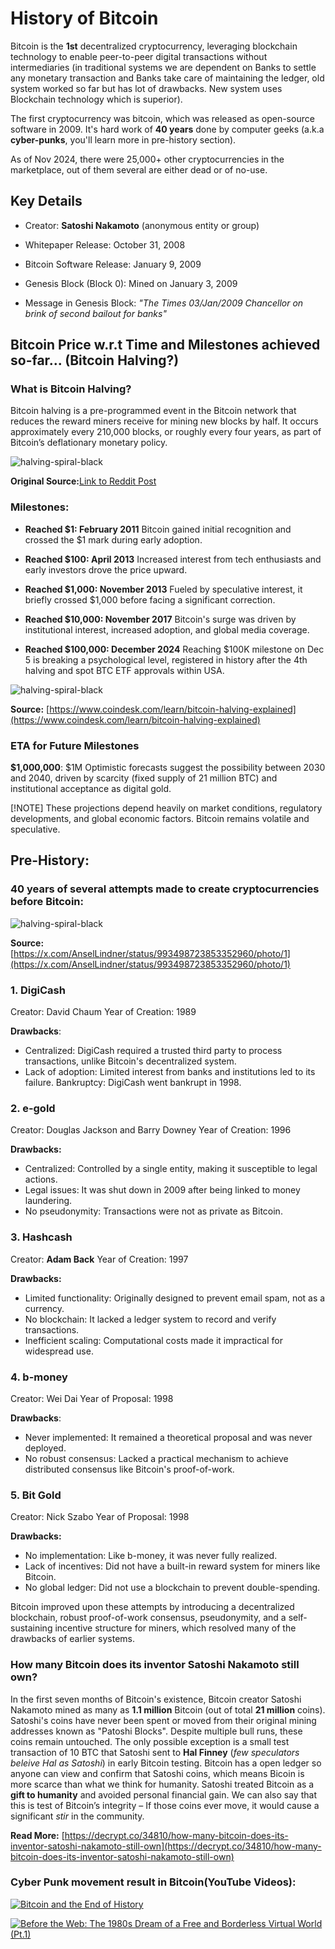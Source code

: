 # History of Bitcoin

Bitcoin is the **1st** decentralized cryptocurrency, leveraging blockchain technology to enable peer-to-peer digital transactions without intermediaries (in traditional systems we are dependent on Banks to settle any monetary transaction and Banks take care of maintaining the ledger, old system worked so far but has lot of drawbacks. New system uses Blockchain technology which is superior).

The first cryptocurrency was bitcoin, which was released as open-source software in 2009. It's hard work of **40 years** done by computer geeks (a.k.a **cyber-punks**, you'll learn more in pre-history section).

As of Nov 2024, there were 25,000+ other cryptocurrencies in the marketplace, out of them several are either dead or of no-use.

## Key Details

- Creator: **Satoshi Nakamoto** (anonymous entity or group)

- Whitepaper Release: October 31, 2008

- Bitcoin Software Release: January 9, 2009

- Genesis Block (Block 0): Mined on January 3, 2009

- Message in Genesis Block: _"The Times 03/Jan/2009 Chancellor on brink of second bailout for banks"_

## Bitcoin Price w.r.t Time and Milestones achieved so-far... (Bitcoin Halving?)

### What is Bitcoin Halving?

Bitcoin halving is a pre-programmed event in the Bitcoin network that reduces the reward miners receive for mining new blocks by half. It occurs approximately every 210,000 blocks, or roughly every four years, as part of Bitcoin’s deflationary monetary policy.

![halving-spiral-black](/assets/img/halving-spiral-black.png)

**Original Source:**[Link to Reddit Post](https://www.reddit.com/r/CryptoCurrency/comments/1gqafju/bitcoin_has_followed_a_consistent_4year_cycle_for/?rdt=63663)

### Milestones:
- **Reached $1: February 2011** Bitcoin gained initial recognition and crossed the $1 mark during early adoption.

- **Reached $100: April 2013** Increased interest from tech enthusiasts and early investors drove the price upward.

- **Reached $1,000: November 2013** Fueled by speculative interest, it briefly crossed $1,000 before facing a significant correction.

- **Reached $10,000: November 2017** Bitcoin's surge was driven by institutional interest, increased adoption, and global media coverage.

- **Reached $100,000: December 2024** Reaching $100K milestone on Dec 5 is breaking a psychological level, registered in history after the 4th halving and spot BTC ETF approvals within USA.

![halving-spiral-black](/assets/img/halving-timeline.png)

**Source:** [https://www.coindesk.com/learn/bitcoin-halving-explained](https://www.coindesk.com/learn/bitcoin-halving-explained)

### ETA for Future Milestones

**$1,000,000**: $1M Optimistic forecasts suggest the possibility between 2030 and 2040, driven by scarcity (fixed supply of 21 million BTC) and institutional acceptance as digital gold.

[!NOTE] These projections depend heavily on market conditions, regulatory developments, and global economic factors. Bitcoin remains volatile and speculative.

## Pre-History:
### 40 years of several attempts made to create cryptocurrencies before Bitcoin:

![halving-spiral-black](/assets/img/bitcoinprehistory.png)

**Source:** [https://x.com/AnselLindner/status/993498723853352960/photo/1](https://x.com/AnselLindner/status/993498723853352960/photo/1)

### 1. DigiCash
Creator: David Chaum
Year of Creation: 1989

**Drawbacks**:
- Centralized: DigiCash required a trusted third party to process transactions, unlike Bitcoin's decentralized system.
- Lack of adoption: Limited interest from banks and institutions led to its failure.
Bankruptcy: DigiCash went bankrupt in 1998.

### 2. e-gold
Creator: Douglas Jackson and Barry Downey
Year of Creation: 1996

**Drawbacks:**
- Centralized: Controlled by a single entity, making it susceptible to legal actions.
- Legal issues: It was shut down in 2009 after being linked to money laundering.
- No pseudonymity: Transactions were not as private as Bitcoin.

### 3. Hashcash
Creator: **Adam Back**
Year of Creation: 1997

**Drawbacks:**
- Limited functionality: Originally designed to prevent email spam, not as a currency.
- No blockchain: It lacked a ledger system to record and verify transactions.
- Inefficient scaling: Computational costs made it impractical for widespread use.

### 4. b-money
Creator: Wei Dai
Year of Proposal: 1998

**Drawbacks**:
- Never implemented: It remained a theoretical proposal and was never deployed.
- No robust consensus: Lacked a practical mechanism to achieve distributed consensus like Bitcoin's proof-of-work.

### 5. Bit Gold
Creator: Nick Szabo
Year of Proposal: 1998

**Drawbacks:**
- No implementation: Like b-money, it was never fully realized.
- Lack of incentives: Did not have a built-in reward system for miners like Bitcoin.
- No global ledger: Did not use a blockchain to prevent double-spending.

Bitcoin improved upon these attempts by introducing a decentralized blockchain, robust proof-of-work consensus, pseudonymity, and a self-sustaining incentive structure for miners, which resolved many of the drawbacks of earlier systems.

### How many Bitcoin does its inventor Satoshi Nakamoto still own?
In the first seven months of Bitcoin's existence, Bitcoin creator Satoshi Nakamoto mined as many as **1.1 million** Bitcoin (out of total **21 million** coins). Satoshi's coins have never been spent or moved from their original mining addresses known as "Patoshi Blocks". Despite multiple bull runs, these coins remain untouched. The only possible exception is a small test transaction of 10 BTC that Satoshi sent to **Hal Finney** (_few speculators beleive Hal as Satoshi_) in early Bitcoin testing. Bitcoin has a open ledger so anyone can view and confirm that Satoshi coins, which means Bicoin is more scarce than what we think for humanity. Satoshi treated Bitcoin as a **gift to humanity** and avoided personal financial gain. We can also say that this is test of Bitcoin’s integrity – If those coins ever move, it would cause a significant _stir_ in the community.

**Read More:** 
[https://decrypt.co/34810/how-many-bitcoin-does-its-inventor-satoshi-nakamoto-still-own](https://decrypt.co/34810/how-many-bitcoin-does-its-inventor-satoshi-nakamoto-still-own)

### Cyber Punk movement result in Bitcoin(YouTube Videos):

[![Bitcoin and the End of History](https://img.youtube.com/vi/HDKQulqVCQg&t/0.jpg)](https://www.youtube.com/watch?v=HDKQulqVCQg&t=6s)

[![Before the Web: The 1980s Dream of a Free and Borderless Virtual World (Pt.1)](https://img.youtube.com/vi/YWh6Yzr12iQ/0.jpg)](https://www.youtube.com/watch?v=YWh6Yzr12iQ&list=PLBuns9Evn1w-T2RwqMhUnTZbTTe-M-g42&t=1s)
